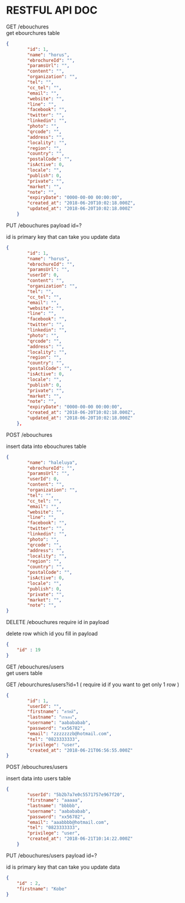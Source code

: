# RESTFUL API DOC


GET     /ebouchures    
get ebourchures table
```JSON
{
        "id": 1,
        "name": "horus",
        "ebrochureId": "",
        "paramsUrl": "",
        "content": "",
        "organization": "",
        "tel": "",
        "cc_tel": "",
        "email": "",
        "website": "",
        "line": "",
        "facebook": "",
        "twitter": "",
        "linkedin": "",
        "photo": "",
        "qrcode": "",
        "address": "",
        "locality": "",
        "region": "",
        "country": "",
        "postalCode": "",
        "isActive": 0,
        "locale": "",
        "publish": 0,
        "private": "",
        "market": "",
        "note": "",
        "expiryDate": "0000-00-00 00:00:00",
        "created_at": "2018-06-20T10:02:18.000Z",
        "updated_at": "2018-06-20T10:02:18.000Z"
    }
```
PUT    /ebouchures
payload id=?

id is primary key that can take you update data
```json
{
        "id": 1,
        "name": "horus",
        "ebrochureId": "",
        "paramsUrl": "",
        "userId": 0,
        "content": "",
        "organization": "",
        "tel": "",
        "cc_tel": "",
        "email": "",
        "website": "",
        "line": "",
        "facebook": "",
        "twitter": "",
        "linkedin": "",
        "photo": "",
        "qrcode": "",
        "address": "",
        "locality": "",
        "region": "",
        "country": "",
        "postalCode": "",
        "isActive": 0,
        "locale": "",
        "publish": 0,
        "private": "",
        "market": "",
        "note": "",
        "expiryDate": "0000-00-00 00:00:00",
        "created_at": "2018-06-20T10:02:18.000Z",
        "updated_at": "2018-06-20T10:02:18.000Z"
    },
``` 

POST /ebouchures

insert data into ebouchures table

```Json
{
        "name": "haleluya",
        "ebrochureId": "",
        "paramsUrl": "",
        "userId": 0,
        "content": "",
        "organization": "",
        "tel": "",
        "cc_tel": "",
        "email": "",
        "website": "",
        "line": "",
        "facebook": "",
        "twitter": "",
        "linkedin": "",
        "photo": "",
        "qrcode": "",
        "address": "",
        "locality": "",
        "region": "",
        "country": "",
        "postalCode": "",
        "isActive": 0,
        "locale": "",
        "publish": 0,
        "private": "",
        "market": "",
        "note": "",
}
```

DELETE /ebouchures require id in payload

delete row which id you fill in payload

```json
{
    "id" : 19
}
```

GET     /ebouchures/users    
get users table

GET     /ebourchures/users?id=1 ( require id if you want to get only 1 row )
```json
{
        "id": 1,
        "userId": "",
        "firstname": "สวัสดี",
        "lastname": "เราเอง",
        "username": "aabababab",
        "password": "xx56782",
        "email": "zzzzzzzb@hotmail.com",
        "tel": "0823333333",
        "privilege": "user",
        "created_at": "2018-06-21T06:56:55.000Z"
}
```
POST /ebouchures/users

insert data into users table
```json
{
        "userId": "5b2b7a7e0c5571757e967f20",
        "firstname": "aaaaa",
        "lastname": "bbbbb",
        "username": "aabababab",
        "password": "xx56782",
        "email": "aaabbbb@hotmail.com",
        "tel": "0823333333",
        "privilege": "user",
        "created_at": "2018-06-21T10:14:22.000Z"
    }
```
PUT    /ebouchures/users
payload id=?

id is primary key that can take you update data
```json
{  
	"id" : 2,
	"firstname": "Kobe"
}
```
